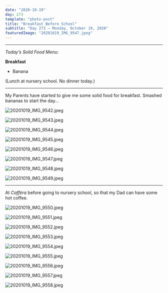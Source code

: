 ```yaml
---
date: "2020-10-19"
day: 273
template: "photo-post"
title: "Breakfast Before School"
subtitle: "Day 273 – Monday, October 19, 2020"
featuredImage: "20201019_IMG_9547.jpeg"
---
```


<hr />

_Today’s Solid Food Menu:_

**Breakfast**

- Banana

(Lunch at nursery school. No dinner today.)

<hr />

My Parents have started to give me some solid food for breakfast. Smashed bananas to start the day…

![20201019_IMG_9542.jpeg](20201019_IMG_9542.jpeg)

![20201019_IMG_9543.jpeg](20201019_IMG_9543.jpeg)

![20201019_IMG_9544.jpeg](20201019_IMG_9544.jpeg)

![20201019_IMG_9545.jpeg](20201019_IMG_9545.jpeg)

![20201019_IMG_9546.jpeg](20201019_IMG_9546.jpeg)

![20201019_IMG_9547.jpeg](20201019_IMG_9547.jpeg)

![20201019_IMG_9548.jpeg](20201019_IMG_9548.jpeg)

![20201019_IMG_9549.jpeg](20201019_IMG_9549.jpeg)

<hr />

At *Caffèra* before going to nursery school, so that my Dad can have some hot coffee.

![20201019_IMG_9550.jpeg](20201019_IMG_9550.jpeg)

![20201019_IMG_9551.jpeg](20201019_IMG_9551.jpeg)

![20201019_IMG_9552.jpeg](20201019_IMG_9552.jpeg)

![20201019_IMG_9553.jpeg](20201019_IMG_9553.jpeg)

![20201019_IMG_9554.jpeg](20201019_IMG_9554.jpeg)

![20201019_IMG_9555.jpeg](20201019_IMG_9555.jpeg)

![20201019_IMG_9556.jpeg](20201019_IMG_9556.jpeg)

![20201019_IMG_9557.jpeg](20201019_IMG_9557.jpeg)

![20201019_IMG_9558.jpeg](20201019_IMG_9558.jpeg)
